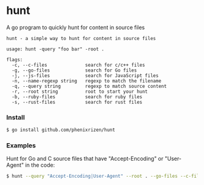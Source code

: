 # hunt
A go program to quickly hunt for content in source files


```
hunt - a simple way to hunt for content in source files

usage: hunt -query "foo bar" -root .

flags:
  -c, --c-files              search for c/c++ files
  -g, --go-files             search for Go files
  -j, --js-files             search for JavaScript files
  -n, --name-regexp string   regexp to match the filename
  -q, --query string         regexp to match source content
  -r, --root string          root to start your hunt
  -b, --ruby-files           search for ruby files
  -s, --rust-files           search for rust files
```

### Install
```bash
$ go install github.com/phenixrizen/hunt
```

### Examples

Hunt for Go and C source files that have "Accept-Encoding" or "User-Agent" in the code:
```bash
$ hunt --query "Accept-Encoding|User-Agent" --root . --go-files --c-files
```

